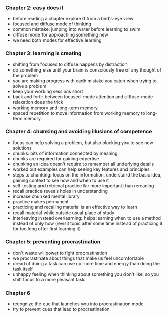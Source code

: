 ### Chapter 2: easy does it
 * before reading a chapter explore it from a bird's-eye view
 * focused and diffuse mode of thinking
 * common mistake: jumping into water before learning to swim
 * diffuse mode for approaching something new
 * we need both modes for effective learning

### Chapter 3: learning is creating
 * shifting from focused to diffuse happens by distraction
 * do something else until your brain is consciously free of any thought of the problem
 * you are making progress with each mistake you catch when trying to solve a problem
 * keep your working sessions short
 * back and forth between focused-mode attention and diffuse-mode relaxation does the trick
 * working memory and long-term memory
 * spaced repetition to move information from working memory to long-term memory

### Chapter 4: chunking and avoiding illusions of competence
 * focus can help solving a problem, but also blocking you to see new solutions
 * chunks: bits of information connected by meaning
 * chunks are required for gaining expertise
 * chunking an idea doesn't require to remember all underlying details
 * worked out examples can help seeing key features and principles
 * steps to chunking: focus on the information, understand the basic idea, gaining context to see how and when to use it
 * self-testing and retrieval practice far more important than rereading
 * recall practice reveals holes in understanding
 * increase chunked mental library
 * practice makes permanent
 * practicing and recalling material is an effective way to learn
 * recall material while outside usual place of study
 * interleaving instead overlearning: helps learning when to use a method instead of only how
   (revisit topic after some time instead of practicing it for too long ofter first learning it) 
 
### Chapter 5: preventing procrastination
 * don't waste willpower to fight procrastination
 * we procrastinate about things that make us feel uncomfortable
 * dread of doing a task can use up more time and energy than doing the task itself
 * unhappy feeling when thinking about something you don't like, so you shift focus to a more pleasant task

### Chapter 6
 * recognize the cue that launches you into procrastination mode
 * try to prevent cues that lead to procrastination
